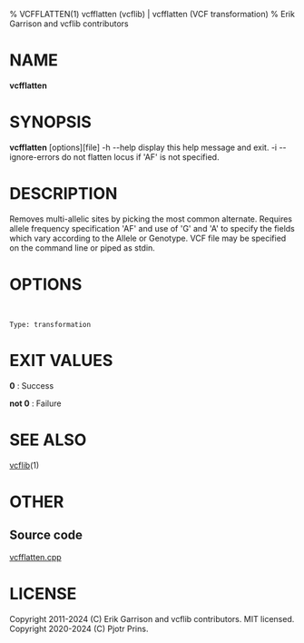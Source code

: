 % VCFFLATTEN(1) vcfflatten (vcflib) | vcfflatten (VCF transformation)
% Erik Garrison and vcflib contributors

# NAME

**vcfflatten**

# SYNOPSIS

**vcfflatten** [options][file] -h --help display this help message and exit. -i --ignore-errors do not flatten locus if 'AF' is not specified.

# DESCRIPTION

Removes multi-allelic sites by picking the most common alternate. Requires allele frequency specification 'AF' and use of 'G' and 'A' to specify the fields which vary according to the Allele or Genotype. VCF file may be specified on the command line or piped as stdin.



# OPTIONS

```


Type: transformation

```





# EXIT VALUES

**0**
: Success

**not 0**
: Failure

# SEE ALSO



[vcflib](./vcflib.md)(1)



# OTHER

## Source code

[vcfflatten.cpp](https://github.com/vcflib/vcflib/blob/master/src/vcfflatten.cpp)

# LICENSE

Copyright 2011-2024 (C) Erik Garrison and vcflib contributors. MIT licensed.
Copyright 2020-2024 (C) Pjotr Prins.

<!--
  Created with ./scripts/bin2md.rb scripts/bin2md-template.erb
-->
